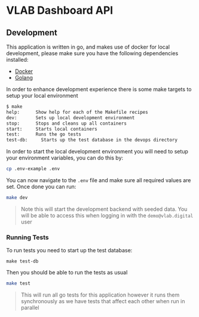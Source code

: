 # VLAB Dashboard API

## Development

This application is written in go, and makes use of docker for local
development, please make sure you have the following dependencies installed:

- [Docker](https://docs.docker.com/get-docker/)
- [Golang](https://go.dev/doc/install)

In order to enhance development experience there is some make targets to setup
your local environment

```bash
$ make
help:      Show help for each of the Makefile recipes
dev:       Sets up local development environment
stop:      Stops and cleans up all containers
start:     Starts local containers
test:      Runs the go tests 
test-db: 	 Starts up the test database in the devops directory
```

In order to start the local development environment you will need to setup
your environment variables, you can do this by:

```bash
cp .env-example .env
```

You can now navigate to the `.env` file and make sure all required values are
set. Once done you can run:

```bash
make dev
```
> Note this will start the development backend with seeded data. You will be
able to access this when logging in with the `demo@vlab.digital` user

### Running Tests

To run tests you need to start up the test database:

```
make test-db
```

Then you should be able to run the tests as usual

```bash
make test
```
> This will run all go tests for this application however it runs them
synchronously as we have tests that affect each other when run in parallel

